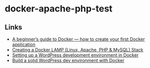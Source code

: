 # docker-apache-php-test


## Links

- [A beginner’s guide to Docker — how to create your first Docker application](https://medium.com/free-code-camp/a-beginners-guide-to-docker-how-to-create-your-first-docker-application-cc03de9b639f)
- [Creating a Docker LAMP (Linux, Apache, PHP & MySQL) Stack](https://quileswest.medium.com/creating-a-docker-lamp-linux-apache-php-mysql-stack-111ad3fb9d56)
- [Setting up a WordPress development environment in Docker](https://developer.yoast.com/blog/set-up-wordpress-development-environment-in-docker/)
- [Build a solid WordPress dev environment with Docker](https://aschmelyun.com/blog/build-a-solid-wordpress-dev-environment-with-docker/)
